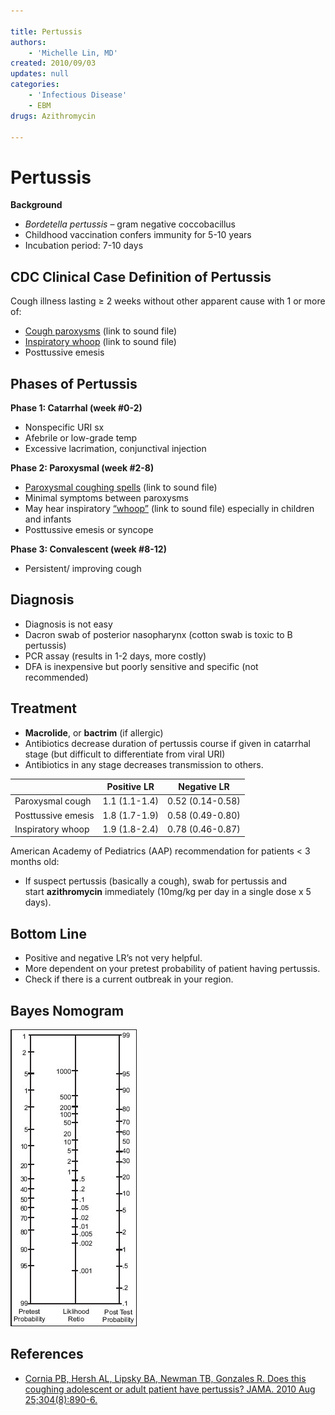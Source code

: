 ```yaml
---

title: Pertussis
authors:
    - 'Michelle Lin, MD'
created: 2010/09/03
updates: null
categories:
    - 'Infectious Disease'
    - EBM
drugs: Azithromycin

---
```




# Pertussis

**Background**

-   *Bordetella pertussis* – gram negative coccobacillus
-   Childhood vaccination confers immunity for 5-10 years
-   Incubation period: 7-10 days 

## CDC Clinical Case Definition of Pertussis

Cough illness lasting ≥ 2 weeks without other apparent cause with 1 or more of:

-   [Cough paroxysms](http://www.immunizationed.org/Downloads/per.wav) (link to sound file)
-   [Inspiratory whoop](http://www.immunizationed.org/Downloads/per.wav) (link to sound file)
-   Posttussive emesis 

## Phases of Pertussis

**Phase 1: Catarrhal (week \#0-2)**

-   Nonspecific URI sx
-   Afebrile or low-grade temp
-   Excessive lacrimation, conjunctival injection 

**Phase 2: Paroxysmal (week \#2-8)**

-   [Paroxysmal coughing spells](http://www.immunizationed.org/Downloads/per.wav) (link to sound file)
-   Minimal symptoms between paroxysms
-   May hear inspiratory [“whoop”](http://www.immunizationed.org/Downloads/per.wav) (link to sound file) especially in children and infants
-   Posttussive emesis or syncope 

**Phase 3: Convalescent (week \#8-12)**

-   Persistent/ improving cough


## Diagnosis

-   Diagnosis is not easy
-   Dacron swab of posterior nasopharynx (cotton swab is toxic to B pertussis)
-   PCR assay (results in 1-2 days, more costly)
-   DFA is inexpensive but poorly sensitive and specific (not recommended) 


## Treatment

-   **Macrolide**, or **bactrim** (if allergic)
-   Antibiotics decrease duration of pertussis course if given in catarrhal stage (but difficult to differentiate from viral URI)
-   Antibiotics in any stage decreases transmission to others. 


|                    | Positive LR   | Negative LR      |
|--------------------|---------------|------------------|
| Paroxysmal cough   | 1.1 (1.1-1.4) | 0.52 (0.14-0.58) |
| Posttussive emesis | 1.8 (1.7-1.9) | 0.58 (0.49-0.80) |
| Inspiratory whoop  | 1.9 (1.8-2.4) | 0.78 (0.46-0.87) |

American Academy of Pediatrics (AAP) recommendation for patients &lt; 3 months old:

-   If suspect pertussis (basically a cough), swab for pertussis and start **<span class="drug">azithromycin</span>** immediately (10mg/kg per day in a single dose x 5 days). 

## Bottom Line

-   Positive and negative LR’s not very helpful.
-   More dependent on your pretest probability of patient having pertussis.
-   Check if there is a current outbreak in your region. 

## Bayes Nomogram

![](image-1.png)
 

## References

-   [Cornia PB, Hersh AL, Lipsky BA, Newman TB, Gonzales R. Does this coughing adolescent or adult patient have pertussis? JAMA. 2010 Aug 25;304(8):890-6.](http://www.ncbi.nlm.nih.gov/pubmed/?term=20736473)

